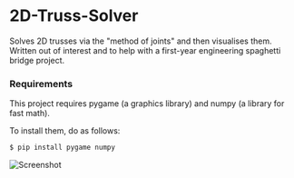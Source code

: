 # 2D-Truss-Solver
Solves 2D trusses via the "method of joints" and then visualises them.
Written out of interest and to help with a first-year engineering spaghetti bridge project.

### Requirements

This project requires pygame (a graphics library) and numpy (a library for fast math).

To install them, do as follows:

```sh
$ pip install pygame numpy
```

![Screenshot](https://cloud.githubusercontent.com/assets/11406259/24500244/53959296-1590-11e7-8b22-ba70565429ea.png)
